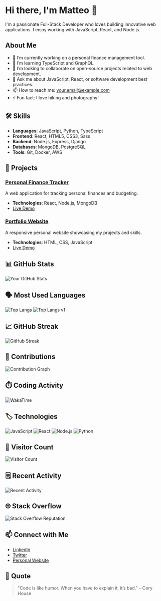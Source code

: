 # Hi there, I'm Matteo 👋
I'm a passionate Full-Stack Developer who loves building innovative web applications. I enjoy working with JavaScript, React, and Node.js.

## About Me
- 🔭 I’m currently working on a personal finance management tool.
- 🌱 I’m learning TypeScript and GraphQL.
- 👯 I’m looking to collaborate on open-source projects related to web development.
- 💬 Ask me about JavaScript, React, or software development best practices.
- 📫 How to reach me: your.email@example.com
- ⚡ Fun fact: I love hiking and photography!

## 🛠️ Skills
- **Languages**: JavaScript, Python, TypeScript
- **Frontend**: React, HTML5, CSS3, Sass
- **Backend**: Node.js, Express, Django
- **Databases**: MongoDB, PostgreSQL
- **Tools**: Git, Docker, AWS

## 🚀 Projects

### [Personal Finance Tracker](https://github.com/yourusername/finance-tracker)
A web application for tracking personal finances and budgeting.
- **Technologies**: React, Node.js, MongoDB
- [Live Demo](https://finance-tracker-demo.com)

### [Portfolio Website](https://github.com/yourusername/portfolio)
A responsive personal website showcasing my projects and skills.
- **Technologies**: HTML, CSS, JavaScript
- [Live Demo](https://yourportfolio.com)

## 📊 GitHub Stats
![Your GitHub Stats](https://github-readme-stats.vercel.app/api?username=l3Luel7evL&show_icons=true&theme=radical)

## 🗣️ Most Used Languages
![Top Langs](https://github-readme-stats.vercel.app/api/top-langs/?username=l3Luel7evL&layout=compact&theme=radical)
![Top Langs v1](https://api.github.com/users/l3Luel7evL/repos?type=all&per_page=100)

## 📈 GitHub Streak
![GitHub Streak](https://github-readme-streak-stats.herokuapp.com/?user=l3Luel7evL&theme=radical)

## 📅 Contributions
![Contribution Graph](https://activity-graph.herokuapp.com/graph?username=l3Luel7evL&theme=react-dark)

## ⏱️ Coding Activity
![WakaTime](https://wakatime.com/badge/user/your-wakatime-id.svg)

## 🏷️ Technologies
![JavaScript](https://img.shields.io/badge/-JavaScript-black?style=flat-square&logo=javascript)
![React](https://img.shields.io/badge/-React-black?style=flat-square&logo=react)
![Node.js](https://img.shields.io/badge/-Node.js-black?style=flat-square&logo=node.js)
![Python](https://img.shields.io/badge/-Python-black?style=flat-square&logo=python)

## 👀 Visitor Count
![Visitor Count](https://profile-counter.glitch.me/l3Luel7evL/count.svg)

## 🗒️ Recent Activity
![Recent Activity](https://github-readme-activity-graph.cyclic.app/graph?username=l3Luel7evL&theme=react-dark)

## 🌐 Stack Overflow
![Stack Overflow Reputation](https://img.shields.io/badge/Stack%20Overflow%20Reputation-#F48024.svg)

## 📫 Connect with Me
- [LinkedIn](https://linkedin.com/in/yourname)
- [Twitter](https://twitter.com/yourusername)
- [Personal Website](https://yourwebsite.com)

## 💬 Quote
> "Code is like humor. When you have to explain it, it’s bad." – Cory House
